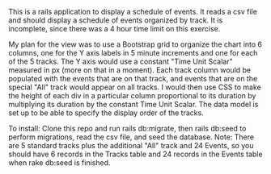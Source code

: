 This is a rails application to display a schedule of events.  It reads a csv file and should display a schedule of events organized by track.  It is incomplete, since there was a 4 hour time limit on this exercise.

My plan for the view was to use a Bootstrap grid to organize the chart into 6 columns, one for the Y axis labels in 5 minute increments and one for each of the 5 tracks.  The Y axis would use a constant "Time Unit Scalar" measured in px (more on that in a moment).  Each track column would be populated with the events that are on that track, and events that are on the special "All" track would appear on all tracks.  I would then use CSS to make the height of each div in a particular column proportional to its duration by multiplying its duration by the constant Time Unit Scalar.
The data model is set up to be able to specify the display order of the tracks.

To install:
Clone this repo and run rails db:migrate, then rails db:seed to perform migrations, read the csv file, and seed the database.
Note: There are 5 standard tracks plus the additional "All" track and 24 Events, so you should have 6 records in the Tracks table and 24 records in the Events table when rake db:seed is finished.